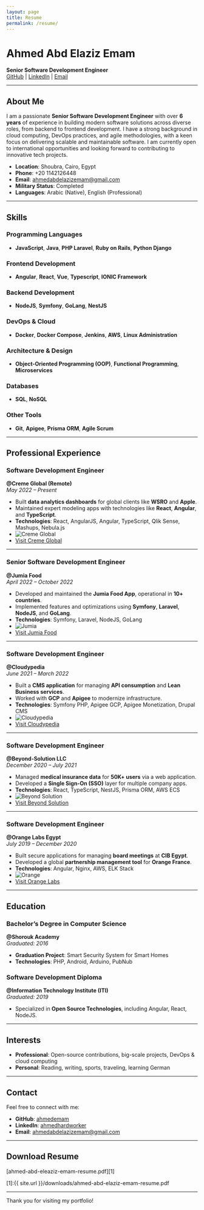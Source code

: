 ```yaml
---
layout: page
title: Resume
permalink: /resume/
---
```


# Ahmed Abd Elaziz Emam  

**Senior Software Development Engineer**  
[GitHub](https://github.com/ahmedemam) | [LinkedIn](https://www.linkedin.com/in/ahmedhardworker/) | [Email](mailto:ahmedabdelazizemam@gmail.com)

---

## About Me  
I am a passionate **Senior Software Development Engineer** with over **6 years** of experience in building modern software solutions across diverse roles, from backend to frontend development. I have a strong background in cloud computing, DevOps practices, and agile methodologies, with a keen focus on delivering scalable and maintainable software. I am currently open to international opportunities and looking forward to contributing to innovative tech projects.

- **Location**: Shoubra, Cairo, Egypt  
- **Phone**: +20 1142126448 
- **Email**: [ahmedabdelazizemam@gmail.com](mailto:ahmedabdelazizemam@gmail.com)  
- **Military Status**: Completed  
- **Languages**: Arabic (Native), English (Professional)  

---

## Skills  

### Programming Languages
- **JavaScript**, **Java**, **PHP Laravel**, **Ruby on Rails**, **Python Django**

### Frontend Development
- **Angular**, **React**, **Vue**, **Typescript**, **IONIC Framework**

### Backend Development
- **NodeJS**, **Symfony**, **GoLang**, **NestJS**

### DevOps & Cloud
- **Docker**, **Docker Compose**, **Jenkins**, **AWS**, **Linux Administration**

### Architecture & Design
- **Object-Oriented Programming (OOP)**, **Functional Programming**, **Microservices**

### Databases
- **SQL**, **NoSQL**

### Other Tools
- **Git**, **Apigee**, **Prisma ORM**, **Agile Scrum**

---

## Professional Experience  

### **Software Development Engineer**  
**@Creme Global (Remote)**  
*May 2022 – Present*  
- Built **data analytics dashboards** for global clients like **WSRO** and **Apple**.  
- Maintained expert modeling apps with technologies like **React**, **Angular**, and **TypeScript**.  
- **Technologies**: React, AngularJS, Angular, TypeScript, Qlik Sense, Mashups, Nebula.js  
- ![Creme Global](https://cremeglobal.com/favicon.ico)  
- [Visit Creme Global](https://cremeglobal.com/)

---

### **Senior Software Development Engineer**  
**@Jumia Food**  
*April 2022 – October 2022*  
- Developed and maintained the **Jumia Food App**, operational in **10+ countries**.  
- Implemented features and optimizations using **Symfony**, **Laravel**, **NodeJS**, and **GoLang**.  
- **Technologies**: Symfony, Laravel, NodeJS, GoLang  
- ![Jumia](https://food.jumia.com.eg/images/jumia-logo.png)  
- [Visit Jumia Food](https://food.jumia.com.eg/)

---

### **Software Development Engineer**  
**@Cloudypedia**  
*June 2021 – March 2022*  
- Built a **CMS application** for managing **API consumption** and **Lean Business services**.  
- Worked with **GCP** and **Apigee** to modernize infrastructure.  
- **Technologies**: Symfony PHP, Apigee GCP, Apigee Monetization, Drupal CMS  
- ![Cloudypedia](https://www.cloudypedia.com/favicon.ico)  
- [Visit Cloudypedia](https://www.cloudypedia.com/)

---

### **Software Development Engineer**  
**@Beyond-Solution LLC**  
*December 2020 – July 2021*  
- Managed **medical insurance data** for **50K+ users** via a web application.  
- Developed a **Single Sign-On (SSO)** layer for multiple company apps.  
- **Technologies**: React, TypeScript, NestJS, Prisma ORM, AWS ECS  
- ![Beyond Solution](https://www.beyond-solution.com/logo.png)  
- [Visit Beyond Solution](https://www.beyond-solution.com/)

---

### **Software Development Engineer**  
**@Orange Labs Egypt**  
*July 2019 – December 2020*  
- Built secure applications for managing **board meetings** at **CIB Egypt**.  
- Developed a global **partnership management tool** for **Orange France**.  
- **Technologies**: Angular, Nginx, AWS, ELK Stack  
- ![Orange](https://www.orange.com/sites/default/files/styles/logos_header/public/orange-logo.png)  
- [Visit Orange Labs](https://www.orange.com/)

---

## Education  

### **Bachelor’s Degree in Computer Science**  
**@Shorouk Academy**  
*Graduated: 2016*  
- **Graduation Project**: Smart Security System for Smart Homes  
- **Technologies**: PHP, Android, Arduino, PubNub  

### **Software Development Diploma**  
**@Information Technology Institute (ITI)**  
*Graduated: 2019*  
- Specialized in **Open Source Technologies**, including Angular, React, NodeJS.  

---

## Interests  
- **Professional**: Open-source contributions, big-scale projects, DevOps & cloud computing  
- **Personal**: Reading, writing, sports, traveling, learning German  

---


## Contact  
Feel free to connect with me:  
- **GitHub**: [ahmedemam](https://github.com/ahmedemam)  
- **LinkedIn**: [ahmedhardworker](https://www.linkedin.com/in/ahmedhardworker/)  
- **Email**: [ahmedabdelazizemam@gmail.com](mailto:ahmedabdelazizemam@gmail.com)


---

## Download Resume
[ahmed-abd-eleaziz-emam-resume.pdf][1]

[1]:{{ site.url }}/downloads/ahmed-abd-elaziz-emam-resume.pdf

---

Thank you for visiting my portfolio!

